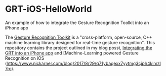 # GRT-iOS-HelloWorld
An example of how to integrate the Gesture Recognition Toolkit into an iPhone app


The [Gesture Recognition Toolkit](https://github.com/nickgillian/grt) is a "cross-platform, open-source, C++ machine learning library 
designed for real-time gesture recognition". This repository contains the project outlined in my blog posst, [Integrating the GRT into an 
iPhone app](https://www.nickarner.com/blog/2017/8/21/integrating-the-grt-into-an-iphone-app-part-one) and [Machine-Learning powered Gesture Recognition on iOS (https://www.nickarner.com/blog/2017/8/29/q71ybaqexx7yytmg3cjph4klmzl7ro).
